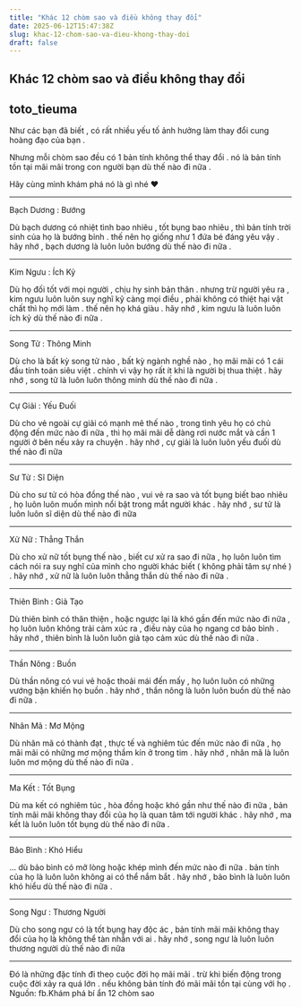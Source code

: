 ```yaml
---
title: "Khác 12 chòm sao và điều không thay đổi"
date: 2025-06-12T15:47:38Z
slug: khac-12-chom-sao-va-dieu-khong-thay-doi
draft: false
---
```


## Khác 12 chòm sao và điều không thay đổi

## toto_tieuma

Như các bạn đã biết , có rất nhiều yếu tố ảnh hưởng làm thay đổi cung hoàng đạo của bạn . 

Nhưng mỗi chòm sao đều có 1 bản tính không thể thay đổi . nó là bản tính tồn tại mãi mãi trong con người bạn dù thế nào đi nữa . 

Hãy cùng mình khám phá nó là gì nhé ♥



***
Bạch Dương : Bướng 

Dù bạch dương có nhiệt tình bao nhiêu , tốt bụng bao nhiêu , thì bản tính trời sinh của họ là bướng bỉnh . thế nên họ giống như 1 đứa bé đáng yêu vậy . hãy nhớ , bạch dương là luôn luôn bướng dù thế nào đi nữa .



***
Kim Ngưu : Ích Kỷ 

Dù họ đối tốt với mọi người , chịu hy sinh bản thân . nhưng trừ người yêu ra , kim ngưu luôn luôn suy nghĩ kỹ càng mọi điều , phải không có thiệt hại vật chất thì họ mới làm . thế nên họ khá giàu . hãy nhớ , kim ngưu là luôn luôn ích kỷ dù thế nào đi nữa .



***
Song Tử : Thông Minh

Dù cho là bất kỳ song tử nào , bất kỳ ngành nghề nào , họ mãi mãi có 1 cái đầu tính toán siêu việt . chính vì vậy họ rất ít khi là người bị thua thiệt . hãy nhớ , song tử là luôn luôn thông minh dù thế nào đi nữa .



***
Cự Giải : Yếu Đuối 

Dù cho vẻ ngoài cự giải có mạnh mẽ thế nào , trong tình yêu họ có chủ động đến mức nào đi nữa , thì họ mãi mãi dễ dàng rơi nước mắt và cần 1 người ở bên nếu xảy ra chuyện . hãy nhớ , cự giải là luôn luôn yếu đuối dù thế nào đi nữa



***
Sư Tử : Sĩ Diện 

Dù cho sư tử có hòa đồng thế nào , vui vẻ ra sao và tốt bụng biết bao nhiêu , họ luôn luôn muốn mình nổi bật trong mắt người khác . hãy nhớ , sư tử là luôn luôn sĩ diện dù thế nào đi nữa



***
Xử Nữ : Thẳng Thắn 

Dù cho xử nữ tốt bụng thế nào , biết cư xử ra sao đi nữa , họ luôn luôn tìm cách nói ra suy nghĩ của mình cho người khác biết ( không phải tâm sự nhé ) . hãy nhớ , xử nữ là luôn luôn thẳng thắn dù thế nào đi nữa . 



***
Thiên Bình : Giả Tạo 

Dù thiên bình có thân thiện , hoặc ngược lại là khó gần đến mức nào đi nữa , họ luôn luôn không trải cảm xúc ra , điều này của họ ngang cơ bảo bình . hãy nhớ , thiên bình là luôn luôn giả tạo cảm xúc dù thế nào đi nữa . 



***
Thần Nông : Buồn 

Dù thần nông có vui vẻ hoặc thoải mái đến mấy , họ luôn luôn có những vướng bận khiến họ buồn . hãy nhớ , thần nông là luôn luôn buồn dù thế nào đi nữa . 



***
Nhân Mã : Mơ Mộng 

Dù nhân mã có thành đạt , thực tế và nghiêm túc đến mức nào đi nữa , họ mãi mãi có những mơ mộng thầm kín ở trong tim . hãy nhớ , nhân mã là luôn luôn mơ mộng dù thế nào đi nữa . 



***
Ma Kết : Tốt Bụng 

Dù ma kết có nghiêm túc , hòa đồng hoặc khó gần như thế nào đi nữa , bản tính mãi mãi không thay đổi của họ là quan tâm tới người khác . hãy nhớ , ma kết là luôn luôn tốt bụng dù thế nào đi nữa . 



***
Bảo Bình : Khó Hiểu 

... dù bảo bình có mở lòng hoặc khép mình đến mức nào đi nữa . bản tính của họ là luôn luôn không ai có thể nắm bắt . hãy nhớ , bảo bình là luôn luôn khó hiểu dù thế nào đi nữa . 



***
Song Ngư : Thương Người 

Dù cho song ngư có là tốt bụng hay độc ác , bản tính mãi mãi không thay đổi của họ là không thể tàn nhẫn với ai . hãy nhớ , song ngư là luôn luôn thương người dù thế nào đi nữa 


***
Đó là những đặc tính đi theo cuộc đời họ mãi mãi . trừ khi biến động trong cuộc đời xảy ra quá lớn . nếu không bản tính đó mãi mãi tồn tại cùng với họ . 
Nguồn: fb.Khám phá bí ẩn 12 chòm sao
